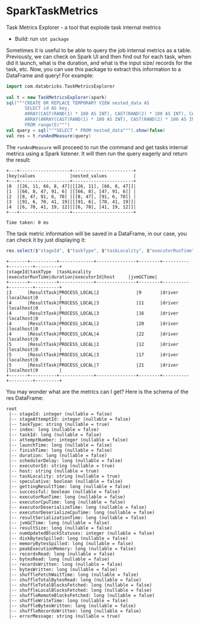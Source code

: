 # SparkTaskMetrics
Task Metrics Explorer - a tool that explode task internal metrics

* Build: run `sbt package`


Sometimes it is useful to be able to query the job internal metrics as a table. Previously, we can check on Spark UI and then find out for each task, when did it launch, what is the duration, and what is the input size/ records for the task, etc. Now, you can use this package to extract this information to a DataFrame and query! For example:

```scala
import com.databricks.TaskMetricsExplorer
 
val t = new TaskMetricsExplorer(spark)
sql("""CREATE OR REPLACE TEMPORARY VIEW nested_data AS
       SELECT id AS key,
       ARRAY(CAST(RAND(1) * 100 AS INT), CAST(RAND(2) * 100 AS INT), CAST(RAND(3) * 100 AS INT), CAST(RAND(4) * 100 AS INT), CAST(RAND(5) * 100 AS INT)) AS values,
       ARRAY(ARRAY(CAST(RAND(1) * 100 AS INT), CAST(RAND(2) * 100 AS INT)), ARRAY(CAST(RAND(3) * 100 AS INT), CAST(RAND(4) * 100 AS INT), CAST(RAND(5) * 100 AS INT))) AS nested_values
       FROM range(5)""")
val query = sql("""SELECT * FROM nested_data""").show(false)
val res = t.runAndMeasure(query)
```

The `runAndMeasure` will proceed to run the command and get tasks internal metrics using a Spark listener. It will then run the query eagerly and return the result:

```
+---+-------------------+-----------------------+
|key|values             |nested_values          |
+---+-------------------+-----------------------+
|0  |[26, 11, 66, 8, 47]|[[26, 11], [66, 8, 47]]|
|1  |[66, 8, 47, 91, 6] |[[66, 8], [47, 91, 6]] |
|2  |[8, 47, 91, 6, 70] |[[8, 47], [91, 6, 70]] |
|3  |[91, 6, 70, 41, 19]|[[91, 6], [70, 41, 19]]|
|4  |[6, 70, 41, 19, 12]|[[6, 70], [41, 19, 12]]|
+---+-------------------+-----------------------+
 
Time taken: 0 ms
```

The task metric information will be saved in a DataFrame, in our case, you can check it by just displaying it:

```scala
res.select($"stageId", $"taskType", $"taskLocality", $"executorRunTime", $"duration", $"executorId", $"host", $"jvmGCTime").show(false)
```

```
+-------+----------+-------------+---------------+--------+----------+---------+---------+
|stageId|taskType  |taskLocality |executorRunTime|duration|executorId|host     |jvmGCTime|
+-------+----------+-------------+---------------+--------+----------+---------+---------+
|3      |ResultTask|PROCESS_LOCAL|2              |9       |driver    |localhost|0        |
|4      |ResultTask|PROCESS_LOCAL|3              |11      |driver    |localhost|0        |
|4      |ResultTask|PROCESS_LOCAL|3              |16      |driver    |localhost|0        |
|4      |ResultTask|PROCESS_LOCAL|2              |20      |driver    |localhost|0        |
|4      |ResultTask|PROCESS_LOCAL|4              |22      |driver    |localhost|0        |
|5      |ResultTask|PROCESS_LOCAL|2              |12      |driver    |localhost|0        |
|5      |ResultTask|PROCESS_LOCAL|3              |17      |driver    |localhost|0        |
|5      |ResultTask|PROCESS_LOCAL|7              |21      |driver    |localhost|0        |
+-------+----------+-------------+---------------+--------+----------+---------+---------+
```

You may wonder what are the metrics can I get? Here is the schema of the res DataFrame:

```
root
 |-- stageId: integer (nullable = false)
 |-- stageAttemptId: integer (nullable = false)
 |-- taskType: string (nullable = true)
 |-- index: long (nullable = false)
 |-- taskId: long (nullable = false)
 |-- attemptNumber: integer (nullable = false)
 |-- launchTime: long (nullable = false)
 |-- finishTime: long (nullable = false)
 |-- duration: long (nullable = false)
 |-- schedulerDelay: long (nullable = false)
 |-- executorId: string (nullable = true)
 |-- host: string (nullable = true)
 |-- taskLocality: string (nullable = true)
 |-- speculative: boolean (nullable = false)
 |-- gettingResultTime: long (nullable = false)
 |-- successful: boolean (nullable = false)
 |-- executorRunTime: long (nullable = false)
 |-- executorCpuTime: long (nullable = false)
 |-- executorDeserializeTime: long (nullable = false)
 |-- executorDeserializeCpuTime: long (nullable = false)
 |-- resultSerializationTime: long (nullable = false)
 |-- jvmGCTime: long (nullable = false)
 |-- resultSize: long (nullable = false)
 |-- numUpdatedBlockStatuses: integer (nullable = false)
 |-- diskBytesSpilled: long (nullable = false)
 |-- memoryBytesSpilled: long (nullable = false)
 |-- peakExecutionMemory: long (nullable = false)
 |-- recordsRead: long (nullable = false)
 |-- bytesRead: long (nullable = false)
 |-- recordsWritten: long (nullable = false)
 |-- bytesWritten: long (nullable = false)
 |-- shuffleFetchWaitTime: long (nullable = false)
 |-- shuffleTotalBytesRead: long (nullable = false)
 |-- shuffleTotalBlocksFetched: long (nullable = false)
 |-- shuffleLocalBlocksFetched: long (nullable = false)
 |-- shuffleRemoteBlocksFetched: long (nullable = false)
 |-- shuffleWriteTime: long (nullable = false)
 |-- shuffleBytesWritten: long (nullable = false)
 |-- shuffleRecordsWritten: long (nullable = false)
 |-- errorMessage: string (nullable = true)
```

